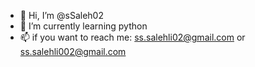 - 👋 Hi, I’m @sSaleh02
- 🌱 I’m currently learning python
- 📫 if you want to reach me: ss.salehli02@gmail.com or ss.salehli002@gmail.com
